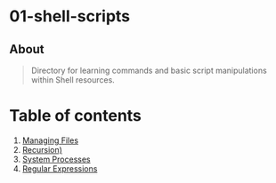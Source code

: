# 01-shell-scripts

## About

> Directory for learning commands and basic script manipulations within Shell resources.

# Table of contents

1. [Managing Files](01_managing_files/)
2. [Recursion)](02-recursion/)
3. [System Processes](03-system-processes/)
4. [Regular Expressions](04-regular-expressions/)
